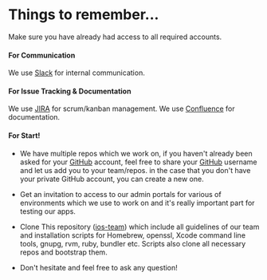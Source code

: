 # Things to remember...

Make sure you have already had access to all required accounts.

#### For Communication
We use [Slack](https://slack.com/) for internal communication.

#### For Issue Tracking & Documentation
We use [JIRA](https://www.atlassian.com/software/jira) for scrum/kanban management.
We use [Confluence](https://www.atlassian.com/software/confluence) for documentation.

#### For Start!
- We have multiple repos which we work on, if you haven't already been asked for your [GitHub](http://github.com) account, feel free to share your [GitHub](http://github.com) username and let us add you to your team/repos. in the case that you don't have your private GitHub account, you can create a new one.

- Get an invitation to access to our admin portals for various of environments which we use to work on and it's really important part for testing our apps.

- Clone This repository ([ios-team](https://github.com/conichiGMBH/ios-team)) which include all guidelines of our team and installation scripts for Homebrew, openssl, Xcode command line tools, gnupg, rvm, ruby, bundler etc. Scripts also clone all necessary repos and bootstrap them. 

- Don't hesitate and feel free to ask any question!

